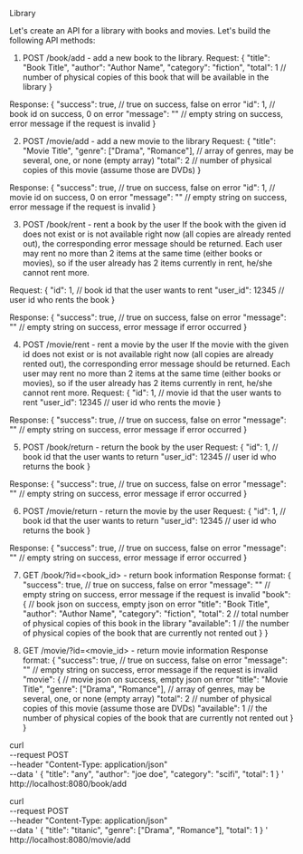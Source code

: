 Library

Let's create an API for a library with books and movies. Let's build the following API methods:

1. POST /book/add - add a new book to the library.
Request:
{
  "title": "Book Title",
  "author": "Author Name", 
  "category": "fiction",
  "total": 1               // number of physical copies of this book that will be available in the library
}

Response:
{
  "success": true,          // true on success, false on error
  "id": 1,                  // book id on success, 0 on error
  "message": ""             // empty string on success, error message if the request is invalid
}


2. POST /movie/add - add a new movie to the library
Request:
{
  "title": "Movie Title",
  "genre": ["Drama", "Romance"],  // array of genres, may be several, one, or none (empty array)
  "total": 2                      // number of physical copies of this movie (assume those are DVDs)
}

Response:
{
  "success": true,                // true on success, false on error
  "id": 1,                        // movie id on success, 0 on error
  "message": ""                   // empty string on success, error message if the request is invalid
}

3. POST /book/rent - rent a book by the user
If the book with the given id does not exist or is not available right now (all copies are already rented out), the corresponding error message should be returned.
Each user may rent no more than 2 items at the same time (either books or movies), so if the user already has 2 items currently in rent, he/she cannot rent more.

Request:
{
  "id": 1,                        // book id that the user wants to rent
  "user_id": 12345                // user id who rents the book
}

Response:
{
  "success": true,                // true on success, false on error
  "message": ""                   // empty string on success, error message if error occurred
}

4. POST /movie/rent - rent a movie by the user
If the movie with the given id does not exist or is not available right now (all copies are already rented out), the corresponding error message should be returned.
Each user may rent no more than 2 items at the same time (either books or movies), so if the user already has 2 items currently in rent, he/she cannot rent more.
Request:
{
  "id": 1,                        // movie id that the user wants to rent
  "user_id": 12345                // user id who rents the movie
}

Response:
{
  "success": true,                // true on success, false on error
  "message": ""                   // empty string on success, error message if error occurred
}

5. POST /book/return - return the book by the user
Request:
{
  "id": 1,                        // book id that the user wants to return
  "user_id": 12345                // user id who returns the book
}

Response:
{
  "success": true,                // true on success, false on error
  "message": ""                   // empty string on success, error message if error occurred
}

6. POST /movie/return - return the movie by the user
Request:
{
  "id": 1,                        // book id that the user wants to return
  "user_id": 12345                // user id who returns the book
}

Response:
{
  "success": true,                // true on success, false on error
  "message": ""                   // empty string on success, error message if error occurred
}

7. GET /book/?id=<book_id> - return book information
Response format:
{
  "success": true,                // true on success, false on error
  "message": ""                   // empty string on success, error message if the request is invalid
  "book": {                       // book json on success, empty json on error
    "title": "Book Title",
    "author": "Author Name",
    "category": "fiction",
    "total": 2 // total number of physical copies of this book in the library
    "available": 1 // the number of physical copies of the book that are currently not rented out
  }
}

8. GET /movie/?id=<movie_id> - return movie information
Response format:
{
  "success": true,                  // true on success, false on error
  "message": ""                     // empty string on success, error message if the request is invalid
  "movie": {                        // movie json on success, empty json on error
    "title": "Movie Title",
    "genre": ["Drama", "Romance"],  // array of genres, may be several, one, or none (empty array)
    "total": 2                      // number of physical copies of this movie (assume those are DVDs)
    "available": 1                  // the number of physical copies of the book that are currently not rented out
  }
}






curl \
--request POST \
--header "Content-Type: application/json" \
--data '
{
   "title": "any",
   "author":  "joe doe",
   "category": "scifi",
   "total": 1
}
' http://localhost:8080/book/add


curl \
--request POST \
--header "Content-Type: application/json" \
--data '
{
   "title": "titanic",
   "genre": ["Drama", "Romance"],
   "total": 1
}
' http://localhost:8080/movie/add



